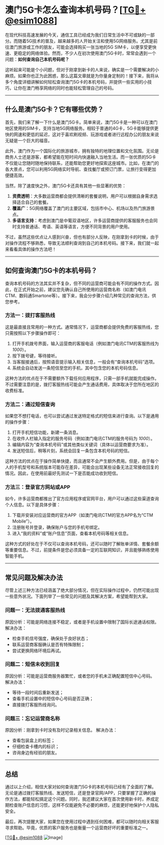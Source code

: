 # 澳门5G卡怎么查询本机号码？[[TG💪+ @esim1088](https://t.me/s/esim1088)]

在现代科技高速发展的今天，通信工具已经成为我们日常生活中不可或缺的一部分。而随着5G技术的普及，越来越多的人开始关注和使用5G网络服务。尤其是前往澳门旅游或工作的朋友，可能会选择购买一张当地的5G SIM卡，以便享受更快速、更稳定的网络体验。然而，不少人在初次使用澳门5G卡时，常常会遇到一个问题：**如何查询自己本机号码呢？**

这听起来可能是个小问题，但对于刚拿到新卡的人来说，确实是一个需要解决的小麻烦。如果你也正为此困惑，那么这篇文章就是为你量身定制的！接下来，我将从多个角度详细讲解如何轻松查询澳门5G卡的本机号码，并提供一些实用的小技巧，让你在澳门畅享网络的同时也能轻松管理自己的号码。

---

## **什么是澳门5G卡？它有哪些优势？**

首先，我们来了解一下什么是澳门5G卡。简单来说，澳门5G卡是一种可以在澳门地区使用的SIM卡，支持当地5G网络服务。相较于普通的4G卡，5G卡能够提供更快的网速和更低的延迟，这对于喜欢刷视频、玩游戏或者进行远程办公的朋友来说无疑是一个巨大的福音。

此外，澳门作为一个国际化的旅游城市，拥有独特的地理位置和文化氛围。无论是商务人士还是游客，都希望能在短时间内快速融入当地生活。而一张优质的5G卡不仅能让您随时随地保持联系，还能帮助您更好地探索这座城市。比如，在澳门的各大景点，您可以利用5G网络实时导航、查找餐厅或预订门票，让旅行变得更加便捷高效。

当然，除了速度快之外，澳门5G卡还具有其他一些显著的优势：

1. **资费透明**：大多数运营商都会提供清晰的套餐说明，用户可以根据自身需求选择适合自己的套餐。
2. **覆盖广**：5G网络覆盖了澳门的主要区域，包括市中心、机场以及热门旅游景点。
3. **多语言支持**：考虑到澳门是中葡双语地区，许多运营商提供的客服服务也会同时支持普通话、粤语、英语等语言，方便不同背景的用户使用。

不过，虽然这些优点让人感到兴奋，但也有部分人反映，在刚拿到卡的时候，由于对操作流程不够熟悉，导致无法顺利查询到自己的本机号码。接下来，我们就一起来看看具体的操作方法吧！

---

## **如何查询澳门5G卡的本机号码？**

查询本机号码的方法其实并不复杂，但不同的运营商可能会有不同的操作方式。因此，在正式开始之前，建议您先确认自己所使用的运营商名称（如澳门电讯CTM、数码通Smartone等）。接下来，我会分步骤介绍几种常见的查询方法，供您参考。

### **方法一：拨打客服热线**
这是最直接且常用的一种方式。通常情况下，运营商都会提供免费的客服热线，您只需按照以下步骤操作即可：

1. 打开手机拨号界面，输入运营商的客服电话（例如澳门电讯CTM的客服热线为 *1000*）。
2. 按下拨号键，等待接听。
3. 当客服接通后，按照语音提示输入相关信息，一般会有“查询本机号码”选项。
4. 系统会自动发送一条短信至您的手机，其中包含您的本机号码信息。

这种方法的优点在于不需要额外下载任何应用程序，只需一部手机就能完成操作。不过需要注意的是，拨打客服热线可能会产生通话费用，具体取决于您所在地区的收费标准。

### **方法二：通过短信查询**
如果您不想打电话，也可以尝试通过发送特定格式的短信来进行查询。以下是通用的操作步骤：

1. 打开手机短信功能，新建一条消息。
2. 在收件人栏输入指定的服务号码（例如澳门电讯CTM的服务号码为 *1000*）。
3. 编辑内容为“查询本机号码”或其他类似关键词（具体以运营商要求为准）。
4. 发送短信后，稍等片刻，系统会回复一条包含本机号码的短信。

这种方法的优点在于操作简单快捷，而且通常不会产生额外费用。但是，由于每个人的手机型号和系统版本可能存在差异，可能会出现某些设备无法正常接收回复的情况。因此，在使用前最好先测试一下是否能成功收到短信。

### **方法三：登录官方网站或APP**
如今，许多运营商都推出了官方应用程序或官网平台，用户可以通过这些渠道查询个人信息。以下是具体步骤：

1. 下载并安装对应运营商的官方APP（如澳门电讯CTM的官方APP名为“CTM Mobile”）。
2. 注册账号并登录，确保账户与您的手机号绑定。
3. 进入“我的资料”或“账户信息”页面，查看本机号码等相关信息。

这种方式的好处在于不仅可以查询本机号码，还可以随时了解账单详情、套餐余额等重要信息。不过，前提条件是您必须具备一定的互联网知识，并且能够熟练使用智能手机。

---

## **常见问题及解决办法**

尽管上述三种方法已经涵盖了绝大部分情况，但在实际操作过程中，仍然可能出现一些意外状况。下面列举了一些常见的问题及其解决方案，希望能帮到大家。

### **问题一：无法拨通客服热线**
原因分析：可能是网络连接不稳定，或者是手机设置中限制了国际长途通话权限。
解决办法：
- 检查手机信号强度，确保处于良好状态；
- 联系运营商客服确认是否有特殊限制；
- 尝试更换网络环境后再试。

### **问题二：短信未收到回复**
原因分析：可能是运营商服务器繁忙，或者您的手机未正确配置短信中心号码。
解决办法：
- 等待一段时间后重新发送；
- 查看手机设置中的短信中心号码是否正确；
- 直接拨打客服热线询问。

### **问题三：忘记运营商名称**
原因分析：刚拿到卡时没有及时记录相关信息。
解决办法：
- 查看包装盒上的标签；
- 仔细检查卡槽内的标识；
- 咨询身边有经验的朋友。

---

## **总结**

通过以上介绍，相信大家对如何查询澳门5G卡的本机号码已经有了全面的了解。无论是通过拨打客服热线、发送短信，还是登录官网/APP，只要掌握了正确的操作方法，都能轻松搞定这个问题。同时，我还建议大家在首次使用新卡时，养成定期检查账户信息的习惯，这样不仅能避免不必要的麻烦，还能更好地保护个人隐私安全。

最后，再次提醒大家，如果您在使用过程中遇到任何困难，都可以随时向相关客服寻求帮助。毕竟，优质的客户服务也是衡量一个运营商好坏的重要标准之一。

[[TG💪+ @esim1088](https://t.me/s/esim1088) ![Image](https://i.postimg.cc/4NQfJmqS/Snipaste-2025-05-13-00-14-12.png)]